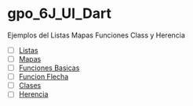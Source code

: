 # gpo_6J_UI_Dart
Ejemplos del Listas Mapas Funciones Class  y Herencia
- [ ] [Listas](https://dartpad.dartlang.org/380937927fbd30ff11afac739f54b1f2)
- [ ] [Mapas](https://dartpad.dartlang.org/fbf807f5f60b40074a014e0ddbb9ce3d)
- [ ] [Funciones Basicas](https://dartpad.dartlang.org/c947c467e56a86939a46c1cdf989d423)
- [ ] [Funcion Flecha](https://dartpad.dartlang.org/222baf765d6d2020fd1344946ddff7f6)
- [ ] [Clases](https://dartpad.dartlang.org/c947c467e56a86939a46c1cdf989d423)
- [ ] [Herencia](https://dartpad.dartlang.org/4cc978cabb1e37e7b1b92c5c43ab3216)
